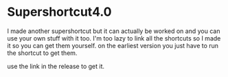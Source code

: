# Supershortcut4.0
I made another supershortcut but it can actually be worked on and you can use your own stuff with it too.
I'm too lazy to link all the shortcuts so I made it so you can get them yourself.
on the earliest version you just have to run the shortcut to get them.

use the link in the release to get it.
